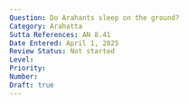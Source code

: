 ```yaml
---
Question: Do Arahants sleep on the ground?
Category: Arahatta
Sutta References: AN 8.41
Date Entered: April 1, 2025
Review Status: Not started
Level: 
Priority: 
Number: 
Draft: true
---
```


